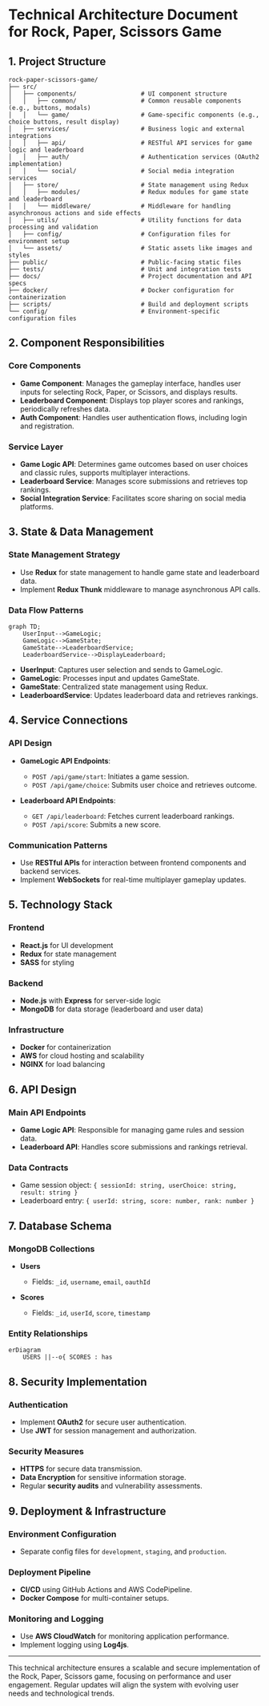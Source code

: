 # Technical Architecture Document for Rock, Paper, Scissors Game

## 1. Project Structure

```
rock-paper-scissors-game/
├── src/
│   ├── components/                  # UI component structure
│   │   ├── common/                  # Common reusable components (e.g., buttons, modals)
│   │   └── game/                    # Game-specific components (e.g., choice buttons, result display)
│   ├── services/                    # Business logic and external integrations
│   │   ├── api/                     # RESTful API services for game logic and leaderboard
│   │   ├── auth/                    # Authentication services (OAuth2 implementation)
│   │   └── social/                  # Social media integration services
│   ├── store/                       # State management using Redux
│   │   ├── modules/                 # Redux modules for game state and leaderboard
│   │   └── middleware/              # Middleware for handling asynchronous actions and side effects
│   ├── utils/                       # Utility functions for data processing and validation
│   ├── config/                      # Configuration files for environment setup
│   └── assets/                      # Static assets like images and styles
├── public/                          # Public-facing static files
├── tests/                           # Unit and integration tests
├── docs/                            # Project documentation and API specs
├── docker/                          # Docker configuration for containerization
├── scripts/                         # Build and deployment scripts
└── config/                          # Environment-specific configuration files
```

## 2. Component Responsibilities

### Core Components
- **Game Component**: Manages the gameplay interface, handles user inputs for selecting Rock, Paper, or Scissors, and displays results.
- **Leaderboard Component**: Displays top player scores and rankings, periodically refreshes data.
- **Auth Component**: Handles user authentication flows, including login and registration.

### Service Layer
- **Game Logic API**: Determines game outcomes based on user choices and classic rules, supports multiplayer interactions.
- **Leaderboard Service**: Manages score submissions and retrieves top rankings.
- **Social Integration Service**: Facilitates score sharing on social media platforms.

## 3. State & Data Management

### State Management Strategy
- Use **Redux** for state management to handle game state and leaderboard data.
- Implement **Redux Thunk** middleware to manage asynchronous API calls.

### Data Flow Patterns
```mermaid
graph TD;
    UserInput-->GameLogic;
    GameLogic-->GameState;
    GameState-->LeaderboardService;
    LeaderboardService-->DisplayLeaderboard;
```
- **UserInput**: Captures user selection and sends to GameLogic.
- **GameLogic**: Processes input and updates GameState.
- **GameState**: Centralized state management using Redux.
- **LeaderboardService**: Updates leaderboard data and retrieves rankings.

## 4. Service Connections

### API Design
- **GameLogic API Endpoints**:
  - `POST /api/game/start`: Initiates a game session.
  - `POST /api/game/choice`: Submits user choice and retrieves outcome.

- **Leaderboard API Endpoints**:
  - `GET /api/leaderboard`: Fetches current leaderboard rankings.
  - `POST /api/score`: Submits a new score.

### Communication Patterns
- Use **RESTful APIs** for interaction between frontend components and backend services.
- Implement **WebSockets** for real-time multiplayer gameplay updates.

## 5. Technology Stack

### Frontend
- **React.js** for UI development
- **Redux** for state management
- **SASS** for styling

### Backend
- **Node.js** with **Express** for server-side logic
- **MongoDB** for data storage (leaderboard and user data)

### Infrastructure
- **Docker** for containerization
- **AWS** for cloud hosting and scalability
- **NGINX** for load balancing

## 6. API Design

### Main API Endpoints
- **Game Logic API**: Responsible for managing game rules and session data.
- **Leaderboard API**: Handles score submissions and rankings retrieval.

### Data Contracts
- Game session object: `{ sessionId: string, userChoice: string, result: string }`
- Leaderboard entry: `{ userId: string, score: number, rank: number }`

## 7. Database Schema

### MongoDB Collections
- **Users**
  - Fields: `_id`, `username`, `email`, `oauthId`
  
- **Scores**
  - Fields: `_id`, `userId`, `score`, `timestamp`

### Entity Relationships
```mermaid
erDiagram
    USERS ||--o{ SCORES : has
```

## 8. Security Implementation

### Authentication
- Implement **OAuth2** for secure user authentication.
- Use **JWT** for session management and authorization.

### Security Measures
- **HTTPS** for secure data transmission.
- **Data Encryption** for sensitive information storage.
- Regular **security audits** and vulnerability assessments.

## 9. Deployment & Infrastructure

### Environment Configuration
- Separate config files for `development`, `staging`, and `production`.

### Deployment Pipeline
- **CI/CD** using GitHub Actions and AWS CodePipeline.
- **Docker Compose** for multi-container setups.

### Monitoring and Logging
- Use **AWS CloudWatch** for monitoring application performance.
- Implement logging using **Log4js**.

---

This technical architecture ensures a scalable and secure implementation of the Rock, Paper, Scissors game, focusing on performance and user engagement. Regular updates will align the system with evolving user needs and technological trends.